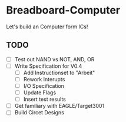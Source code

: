 # Breadboard-Computer
Let's build an Computer form ICs!

## TODO
- [ ] Test out NAND vs NOT, AND, OR
- [ ] Write Specification for V0.4
  - [ ] Add Instructionset to "Arbeit"
  - [ ] Rework Interupts
  - [ ] I/O Specification
  - [ ] Update Flags
  - [ ] Insert test results
- [ ] Get familiary with EAGLE/Target3001
- [ ] Build Circet Designs
